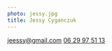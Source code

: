 ```yaml
---
photo: jessy.jpg
title: Jessy Cyganczuk
---
```

[jeessy@gmail.com](mailto:jeessy@gmail.com)
[06 29 97 51 13](tel:+33629975113)
